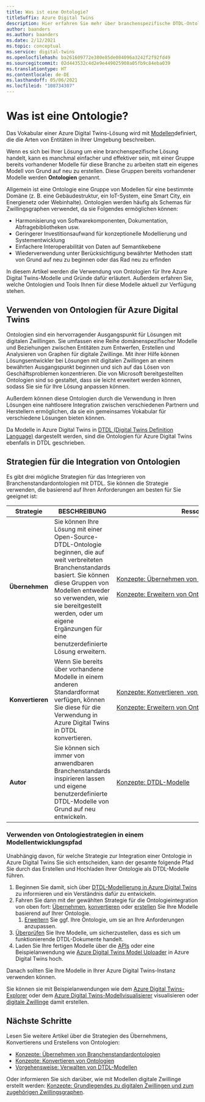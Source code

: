 ```yaml
---
title: Was ist eine Ontologie?
titleSuffix: Azure Digital Twins
description: Hier erfahren Sie mehr über branchenspezifische DTDL-Ontologien für die Modellierung in einer bestimmten Domäne.
author: baanders
ms.author: baanders
ms.date: 2/12/2021
ms.topic: conceptual
ms.service: digital-twins
ms.openlocfilehash: ba261609772e380e85de084096a3242f2f92fd49
ms.sourcegitcommit: 02d443532c4d2e9e449025908a05fb9c84eba039
ms.translationtype: HT
ms.contentlocale: de-DE
ms.lasthandoff: 05/06/2021
ms.locfileid: "108734307"
---
```

# <a name="what-is-an-ontology"></a>Was ist eine Ontologie? 

Das Vokabular einer Azure Digital Twins-Lösung wird mit [Modellen](concepts-models.md)definiert, die die Arten von Entitäten in Ihrer Umgebung beschreiben.

Wenn es sich bei Ihrer Lösung um eine branchenspezifische Lösung handelt, kann es manchmal einfacher und effektiver sein, mit einer Gruppe bereits vorhandener Modelle für diese Branche zu arbeiten statt ein eigenes Modell von Grund auf neu zu erstellen. Diese Gruppen bereits vorhandener Modelle werden **Ontologien** genannt. 

Allgemein ist eine Ontologie eine Gruppe von Modellen für eine bestimmte Domäne (z. B. eine Gebäudestruktur, ein IoT-System, eine Smart City, ein Energienetz oder Webinhalte). Ontologien werden häufig als Schemas für Zwillingsgraphen verwendet, da sie Folgendes ermöglichen können:
* Harmonisierung von Softwarekomponenten, Dokumentation, Abfragebibliotheken usw.
* Geringerer Investitionsaufwand für konzeptionelle Modellierung und Systementwicklung
* Einfachere Interoperabilität von Daten auf Semantikebene
* Wiederverwendung unter Berücksichtigung bewährter Methoden statt von Grund auf neu zu beginnen oder das Rad neu zu erfinden

In diesem Artikel werden die Verwendung von Ontologien für Ihre Azure Digital Twins-Modelle und Gründe dafür erläutert. Außerdem erfahren Sie, welche Ontologien und Tools Ihnen für diese Modelle aktuell zur Verfügung stehen.

## <a name="using-ontologies-for-azure-digital-twins"></a>Verwenden von Ontologien für Azure Digital Twins

Ontologien sind ein hervorragender Ausgangspunkt für Lösungen mit digitalen Zwillingen. Sie umfassen eine Reihe domänenspezifischer Modelle und Beziehungen zwischen Entitäten zum Entwerfen, Erstellen und Analysieren von Graphen für digitale Zwillinge. Mit ihrer Hilfe können Lösungsentwickler bei Lösungen mit digitalen Zwillingen an einem bewährten Ausgangspunkt beginnen und sich auf das Lösen von Geschäftsproblemen konzentrieren. Die von Microsoft bereitgestellten Ontologien sind so gestaltet, dass sie leicht erweitert werden können, sodass Sie sie für Ihre Lösung anpassen können. 

Außerdem können diese Ontologien durch die Verwendung in Ihren Lösungen eine nahtlosere Integration zwischen verschiedenen Partnern und Herstellern ermöglichen, da sie ein gemeinsames Vokabular für verschiedene Lösungen bieten können.

Da Modelle in Azure Digital Twins in [DTDL (Digital Twins Definition Language)](https://github.com/Azure/opendigitaltwins-dtdl/blob/master/DTDL/v2/dtdlv2.md) dargestellt werden, sind die Ontologien für Azure Digital Twins ebenfalls in DTDL geschrieben. 

## <a name="strategies-for-integrating-ontologies"></a>Strategien für die Integration von Ontologien

Es gibt drei mögliche Strategien für das Integrieren von Branchenstandardontologien mit DTDL. Sie können die Strategie verwenden, die basierend auf Ihren Anforderungen am besten für Sie geeignet ist:

| Strategie | BESCHREIBUNG | Ressourcen |
| --- | --- | --- |
| **Übernehmen** | Sie können Ihre Lösung mit einer Open-Source-DTDL-Ontologie beginnen, die auf weit verbreiteten Branchenstandards basiert. Sie können diese Gruppen von Modellen entweder so verwenden, wie sie bereitgestellt werden, oder um eigene Ergänzungen für eine benutzerdefinierte Lösung erweitern. | [Konzepte:&nbsp;Übernehmen&nbsp;von&nbsp;Branchenstandardontologien](concepts-ontologies-adopt.md)<br><br>[Konzepte:&nbsp;Erweitern&nbsp;von Ontologien](concepts-ontologies-extend.md) |
| **Konvertieren** | Wenn Sie bereits über vorhandene Modelle in einem anderen Standardformat verfügen, können Sie diese für die Verwendung in Azure Digital Twins in DTDL konvertieren. | [Konzepte:&nbsp;Konvertieren&nbsp; von Ontologien](concepts-ontologies-convert.md)<br><br>[Konzepte:&nbsp;Erweitern&nbsp;von Ontologien](concepts-ontologies-extend.md) |
| **Autor** | Sie können sich immer von anwendbaren Branchenstandards inspirieren lassen und eigene benutzerdefinierte DTDL-Modelle von Grund auf neu entwickeln. | [Konzepte: DTDL-Modelle](concepts-models.md) |

### <a name="using-ontology-strategies-in-a-model-development-path"></a>Verwenden von Ontologiestrategien in einem Modellentwicklungspfad

Unabhängig davon, für welche Strategie zur Integration einer Ontologie in Azure Digital Twins Sie sich entscheiden, kann der gesamte folgende Pfad Sie durch das Erstellen und Hochladen Ihrer Ontologie als DTDL-Modelle führen.

1. Beginnen Sie damit, sich über [DTDL-Modellierung in Azure Digital Twins](concepts-models.md) zu informieren und ein Verständnis dafür zu entwickeln.
1. Fahren Sie dann mit der gewählten Strategie für die Ontologieintegration von oben fort: [Übernehmen](concepts-ontologies-adopt.md), [konvertieren](concepts-ontologies-convert.md) oder [erstellen](concepts-models.md) Sie Ihre Modelle basierend auf Ihrer Ontologie.
    1. [Erweitern](concepts-ontologies-extend.md) Sie ggf. Ihre Ontologie, um sie an Ihre Anforderungen anzupassen.
1. [Überprüfen](how-to-parse-models.md) Sie Ihre Modelle, um sicherzustellen, dass es sich um funktionierende DTDL-Dokumente handelt.
1. Laden Sie Ihre fertigen Modelle über die [APIs](how-to-manage-model.md#upload-models) oder eine Beispielanwendung wie [Azure Digital Twins Model Uploader](https://github.com/Azure/opendigitaltwins-building-tools/tree/master/ModelUploader) in Azure Digital Twins hoch.

Danach sollten Sie Ihre Modelle in Ihrer Azure Digital Twins-Instanz verwenden können. 

Sie können sie mit Beispielanwendungen wie dem [Azure Digital Twins-Explorer](/samples/azure-samples/digital-twins-explorer/digital-twins-explorer/) oder dem [Azure Digital Twins-Modellvisualisierer](https://github.com/Azure/opendigitaltwins-building-tools/tree/master/AdtModelVisualizer) visualisieren oder [digitale Zwillinge](concepts-twins-graph.md) damit erstellen.

## <a name="next-steps"></a>Nächste Schritte

Lesen Sie weitere Artikel über die Strategien des Übernehmens, Konvertierens und Erstellens von Ontologien:
* [Konzepte: Übernehmen von Branchenstandardontologien](concepts-ontologies-adopt.md)
* [Konzepte: Konvertieren von Ontologien](concepts-ontologies-convert.md)
* [Vorgehensweise: Verwalten von DTDL-Modellen](how-to-manage-model.md)

Oder informieren Sie sich darüber, wie mit Modellen digitale Zwillinge erstellt werden: [Konzepte: Grundlegendes zu digitalen Zwillingen und zum zugehörigen Zwillingsgraphen](concepts-twins-graph.md).